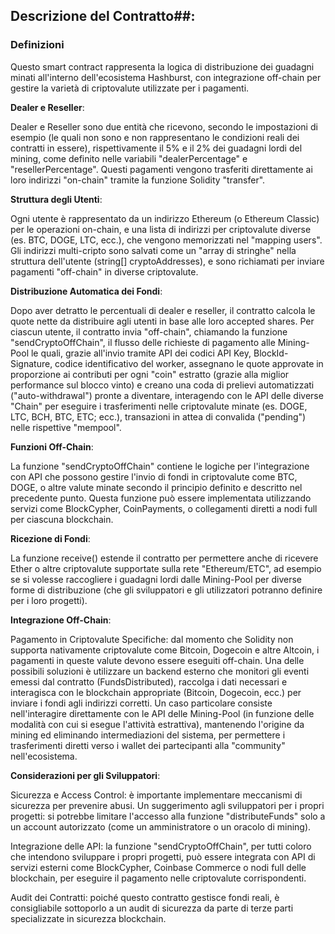 ## Descrizione del Contratto##:

### Definizioni ###

Questo smart contract rappresenta la logica di distribuzione dei guadagni minati all'interno dell'ecosistema Hashburst, con integrazione off-chain per gestire la varietà di criptovalute utilizzate per i pagamenti.

**Dealer e Reseller**:

Dealer e Reseller sono due entità che ricevono, secondo le impostazioni di esempio (le quali non sono e non rappresentano le condizioni reali dei contratti in essere), rispettivamente il 5% e il 2% dei guadagni lordi del mining, come definito nelle variabili "dealerPercentage" e "resellerPercentage".
Questi pagamenti vengono trasferiti direttamente ai loro indirizzi "on-chain" tramite la funzione Solidity "transfer".

**Struttura degli Utenti**:

Ogni utente è rappresentato da un indirizzo Ethereum (o Ethereum Classic) per le operazioni on-chain, e una lista di indirizzi per criptovalute diverse (es. BTC, DOGE, LTC, ecc.), che vengono memorizzati nel "mapping users".
Gli indirizzi multi-cripto sono salvati come un "array di stringhe" nella struttura dell'utente (string[] cryptoAddresses), e sono richiamati per inviare pagamenti "off-chain" in diverse criptovalute.

**Distribuzione Automatica dei Fondi**:

Dopo aver detratto le percentuali di dealer e reseller, il contratto calcola le quote nette da distribuire agli utenti in base alle loro accepted shares.
Per ciascun utente, il contratto invia "off-chain", chiamando la funzione "sendCryptoOffChain", il flusso delle richieste di pagamento alle Mining-Pool le quali, grazie all'invio tramite API dei codici API Key, BlockId-Signature, codice identificativo del worker, assegnano le quote approvate in proporzione ai contributi per ogni "coin" estratto (grazie alla miglior performance sul blocco vinto) e creano una coda di prelievi automatizzati ("auto-withdrawal") pronte a diventare, interagendo con le API delle diverse "Chain" per eseguire i trasferimenti nelle criptovalute minate (es. DOGE, LTC, BCH, BTC, ETC; ecc.), transazioni in attea di convalida ("pending") nelle rispettive "mempool".

**Funzioni Off-Chain**:

La funzione "sendCryptoOffChain" contiene le logiche per l'integrazione con API che possono gestire l'invio di fondi in criptovalute come BTC, DOGE, o altre valute minate secondo il principio definito e descritto nel precedente punto.
Questa funzione può essere implementata utilizzando servizi come BlockCypher, CoinPayments, o collegamenti diretti a nodi full per ciascuna blockchain.

**Ricezione di Fondi**:

La funzione receive() estende il contratto per permettere anche di ricevere Ether o altre criptovalute supportate sulla rete "Ethereum/ETC", ad esempio se si volesse raccogliere i guadagni lordi dalle Mining-Pool per diverse forme di distribuzione (che gli sviluppatori e gli utilizzatori potranno definire per i loro progetti).

**Integrazione Off-Chain**:

Pagamento in Criptovalute Specifiche: dal momento che Solidity non supporta nativamente criptovalute come Bitcoin, Dogecoin e altre Altcoin, i pagamenti in queste valute devono essere eseguiti off-chain. Una delle possibili soluzioni è utilizzare un backend esterno che monitori gli eventi emessi dal contratto (FundsDistributed), raccolga i dati necessari e interagisca con le blockchain appropriate (Bitcoin, Dogecoin, ecc.) per inviare i fondi agli indirizzi corretti.
Un caso particolare consiste nell'interagire direttamente con le API delle Mining-Pool (in funzione delle modalità con cui si esegue l'attività estrattiva), mantenendo l'origine da mining ed eliminando intermediazioni del sistema, per permettere i trasferimenti diretti verso i wallet dei partecipanti alla "community" nell'ecosistema. 

**Considerazioni per gli Sviluppatori**:

Sicurezza e Access Control: è importante implementare meccanismi di sicurezza per prevenire abusi. Un suggerimento agli sviluppatori per i propri progetti: si potrebbe limitare l'accesso alla funzione "distributeFunds" solo a un account autorizzato (come un amministratore o un oracolo di mining).

Integrazione delle API: la funzione "sendCryptoOffChain", per tutti coloro che intendono sviluppare i propri progetti, può essere integrata con API di servizi esterni come BlockCypher, Coinbase Commerce o nodi full delle blockchain, per eseguire il pagamento nelle criptovalute corrispondenti.

Audit dei Contratti: poiché questo contratto gestisce fondi reali, è consigliabile sottoporlo a un audit di sicurezza da parte di terze parti specializzate in sicurezza blockchain.
